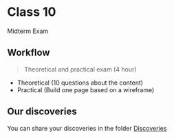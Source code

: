 # Class 10

Midterm Exam

## Workflow

> Theoretical and practical exam (4 hour)
- Theoretical (10 questions about the content)
- Practical (Build one page based on a wireframe)

## Our discoveries

You can share your discoveries in the folder [Discoveries](https://github.com/felipez3r0/openclasses/Examples/Classes/Class_1/Discoveries)
